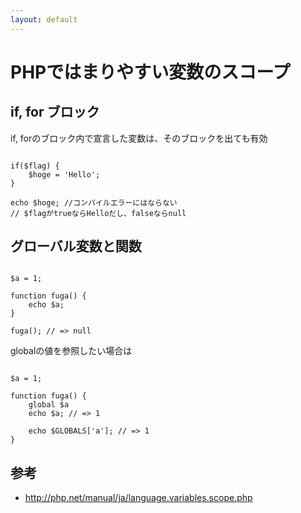 ```yaml
---
layout: default
---
```


# PHPではまりやすい変数のスコープ

## if, for ブロック

if, forのブロック内で宣言した変数は、そのブロックを出ても有効


```

if($flag) {
    $hoge = 'Hello';
}

echo $hoge; //コンパイルエラーにはならない
// $flagがtrueならHelloだし、falseならnull

```


## グローバル変数と関数


```

$a = 1;

function fuga() {
    echo $a;
}

fuga(); // => null

```


globalの値を参照したい場合は


```

$a = 1;

function fuga() {
    global $a
    echo $a; // => 1
    
    echo $GLOBALS['a']; // => 1
}

```


## 参考

* http://php.net/manual/ja/language.variables.scope.php
